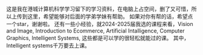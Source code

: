 这是我在港城计算机科学学习留下的学习资料，在电脑上占空间，删了又可惜，所以上传到这里，希望能够对后面的学弟学妹有帮助。
如果对你有帮的话，希望点一个star，谢谢啦。
还有一些小经验，就2024-2025届我选的课程来看，Vision and Image, Introduction to Ecommerce, Artificial Intalligence, Computer Graphics, Intelligent Systems, 这些都是可以学的很轻松就能过的课。
其中，Intelligent systems千万要去上课。
